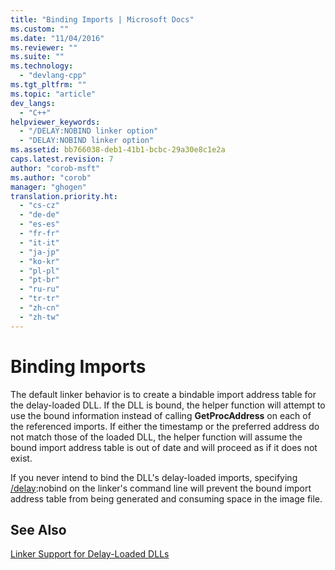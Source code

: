 ```yaml
---
title: "Binding Imports | Microsoft Docs"
ms.custom: ""
ms.date: "11/04/2016"
ms.reviewer: ""
ms.suite: ""
ms.technology: 
  - "devlang-cpp"
ms.tgt_pltfrm: ""
ms.topic: "article"
dev_langs: 
  - "C++"
helpviewer_keywords: 
  - "/DELAY:NOBIND linker option"
  - "DELAY:NOBIND linker option"
ms.assetid: bb766038-deb1-41b1-bcbc-29a30e8c1e2a
caps.latest.revision: 7
author: "corob-msft"
ms.author: "corob"
manager: "ghogen"
translation.priority.ht: 
  - "cs-cz"
  - "de-de"
  - "es-es"
  - "fr-fr"
  - "it-it"
  - "ja-jp"
  - "ko-kr"
  - "pl-pl"
  - "pt-br"
  - "ru-ru"
  - "tr-tr"
  - "zh-cn"
  - "zh-tw"
---
```

# Binding Imports
The default linker behavior is to create a bindable import address table for the delay-loaded DLL. If the DLL is bound, the helper function will attempt to use the bound information instead of calling **GetProcAddress** on each of the referenced imports. If either the timestamp or the preferred address do not match those of the loaded DLL, the helper function will assume the bound import address table is out of date and will proceed as if it does not exist.  
  
 If you never intend to bind the DLL's delay-loaded imports, specifying [/delay](../../build/reference/delay-delay-load-import-settings.md):nobind on the linker's command line will prevent the bound import address table from being generated and consuming space in the image file.  
  
## See Also  
 [Linker Support for Delay-Loaded DLLs](../../build/reference/linker-support-for-delay-loaded-dlls.md)